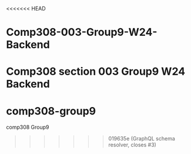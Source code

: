 <<<<<<< HEAD
# Comp308-003-Group9-W24-Backend
Comp308 section 003 Group9 W24 Backend
=======
# comp308-group9
comp308 Group9
>>>>>>> 019635e (GraphQL schema resolver, closes #3)
